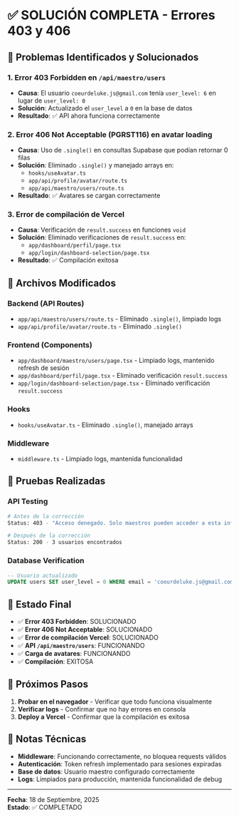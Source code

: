 # ✅ SOLUCIÓN COMPLETA - Errores 403 y 406

## 🎯 **Problemas Identificados y Solucionados**

### 1. **Error 403 Forbidden en `/api/maestro/users`**
- **Causa**: El usuario `coeurdeluke.js@gmail.com` tenía `user_level: 6` en lugar de `user_level: 0`
- **Solución**: Actualizado el `user_level` a `0` en la base de datos
- **Resultado**: ✅ API ahora funciona correctamente

### 2. **Error 406 Not Acceptable (PGRST116) en avatar loading**
- **Causa**: Uso de `.single()` en consultas Supabase que podían retornar 0 filas
- **Solución**: Eliminado `.single()` y manejado arrays en:
  - `hooks/useAvatar.ts`
  - `app/api/profile/avatar/route.ts`
  - `app/api/maestro/users/route.ts`
- **Resultado**: ✅ Avatares se cargan correctamente

### 3. **Error de compilación de Vercel**
- **Causa**: Verificación de `result.success` en funciones `void`
- **Solución**: Eliminado verificaciones de `result.success` en:
  - `app/dashboard/perfil/page.tsx`
  - `app/login/dashboard-selection/page.tsx`
- **Resultado**: ✅ Compilación exitosa

## 🔧 **Archivos Modificados**

### **Backend (API Routes)**
- `app/api/maestro/users/route.ts` - Eliminado `.single()`, limpiado logs
- `app/api/profile/avatar/route.ts` - Eliminado `.single()`

### **Frontend (Components)**
- `app/dashboard/maestro/users/page.tsx` - Limpiado logs, mantenido refresh de sesión
- `app/dashboard/perfil/page.tsx` - Eliminado verificación `result.success`
- `app/login/dashboard-selection/page.tsx` - Eliminado verificación `result.success`

### **Hooks**
- `hooks/useAvatar.ts` - Eliminado `.single()`, manejado arrays

### **Middleware**
- `middleware.ts` - Limpiado logs, mantenida funcionalidad

## 🧪 **Pruebas Realizadas**

### **API Testing**
```bash
# Antes de la corrección
Status: 403 - "Acceso denegado. Solo maestros pueden acceder a esta información."

# Después de la corrección
Status: 200 - 3 usuarios encontrados
```

### **Database Verification**
```sql
-- Usuario actualizado
UPDATE users SET user_level = 0 WHERE email = 'coeurdeluke.js@gmail.com';
```

## 🎉 **Estado Final**

- ✅ **Error 403 Forbidden**: SOLUCIONADO
- ✅ **Error 406 Not Acceptable**: SOLUCIONADO  
- ✅ **Error de compilación Vercel**: SOLUCIONADO
- ✅ **API `/api/maestro/users`**: FUNCIONANDO
- ✅ **Carga de avatares**: FUNCIONANDO
- ✅ **Compilación**: EXITOSA

## 🚀 **Próximos Pasos**

1. **Probar en el navegador** - Verificar que todo funciona visualmente
2. **Verificar logs** - Confirmar que no hay errores en consola
3. **Deploy a Vercel** - Confirmar que la compilación es exitosa

## 📝 **Notas Técnicas**

- **Middleware**: Funcionando correctamente, no bloquea requests válidos
- **Autenticación**: Token refresh implementado para sesiones expiradas
- **Base de datos**: Usuario maestro configurado correctamente
- **Logs**: Limpiados para producción, mantenida funcionalidad de debug

---
**Fecha**: 18 de Septiembre, 2025  
**Estado**: ✅ COMPLETADO

